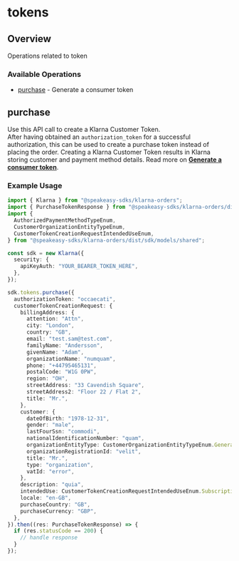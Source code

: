 # tokens

## Overview

Operations related to token

### Available Operations

* [purchase](#purchase) - Generate a consumer token

## purchase

Use this API call to create a Klarna Customer Token.<br/>After having obtained an `authorization_token` for a successful authorization, this can be used to create a purchase token instead of placing the order. Creating a Klarna Customer Token results in Klarna storing customer and payment method details.
Read more on **[Generate a consumer token](https://docs.klarna.com/klarna-payments/in-depth-knowledge/customer-token/)**.

### Example Usage

```typescript
import { Klarna } from "@speakeasy-sdks/klarna-orders";
import { PurchaseTokenResponse } from "@speakeasy-sdks/klarna-orders/dist/sdk/models/operations";
import {
  AuthorizedPaymentMethodTypeEnum,
  CustomerOrganizationEntityTypeEnum,
  CustomerTokenCreationRequestIntendedUseEnum,
} from "@speakeasy-sdks/klarna-orders/dist/sdk/models/shared";

const sdk = new Klarna({
  security: {
    apiKeyAuth: "YOUR_BEARER_TOKEN_HERE",
  },
});

sdk.tokens.purchase({
  authorizationToken: "occaecati",
  customerTokenCreationRequest: {
    billingAddress: {
      attention: "Attn",
      city: "London",
      country: "GB",
      email: "test.sam@test.com",
      familyName: "Andersson",
      givenName: "Adam",
      organizationName: "numquam",
      phone: "+44795465131",
      postalCode: "W1G 0PW",
      region: "OH",
      streetAddress: "33 Cavendish Square",
      streetAddress2: "Floor 22 / Flat 2",
      title: "Mr.",
    },
    customer: {
      dateOfBirth: "1978-12-31",
      gender: "male",
      lastFourSsn: "commodi",
      nationalIdentificationNumber: "quam",
      organizationEntityType: CustomerOrganizationEntityTypeEnum.GeneralPartnership,
      organizationRegistrationId: "velit",
      title: "Mr.",
      type: "organization",
      vatId: "error",
    },
    description: "quia",
    intendedUse: CustomerTokenCreationRequestIntendedUseEnum.Subscription,
    locale: "en-GB",
    purchaseCountry: "GB",
    purchaseCurrency: "GBP",
  },
}).then((res: PurchaseTokenResponse) => {
  if (res.statusCode == 200) {
    // handle response
  }
});
```
